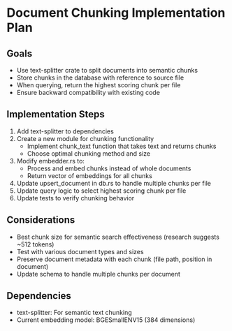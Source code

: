 # Document Chunking Implementation Plan

## Goals
- Use text-splitter crate to split documents into semantic chunks
- Store chunks in the database with reference to source file
- When querying, return the highest scoring chunk per file
- Ensure backward compatibility with existing code

## Implementation Steps

1. Add text-splitter to dependencies
2. Create a new module for chunking functionality
   - Implement chunk_text function that takes text and returns chunks
   - Choose optimal chunking method and size
3. Modify embedder.rs to:
   - Process and embed chunks instead of whole documents
   - Return vector of embeddings for all chunks
4. Update upsert_document in db.rs to handle multiple chunks per file
5. Update query logic to select highest scoring chunk per file
6. Update tests to verify chunking behavior

## Considerations
- Best chunk size for semantic search effectiveness (research suggests ~512 tokens)
- Test with various document types and sizes
- Preserve document metadata with each chunk (file path, position in document)
- Update schema to handle multiple chunks per document

## Dependencies
- text-splitter: For semantic text chunking
- Current embedding model: BGESmallENV15 (384 dimensions) 